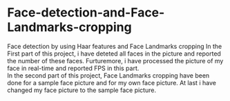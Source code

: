 # Face-detection-and-Face-Landmarks-cropping
Face detection by using Haar features and Face Landmarks cropping
In the First part of this project, i have deteted all faces in the picture and reported the number of these faces. Furturemore, i have processed the picture of my face in real-time and reported FPS in this part.<br /> 
In the second part of this project, Face Landmarks cropping have been done for a sample face picture and for my own face picture. At last i have changed my face picture to the sample face picture.
